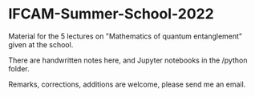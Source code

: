 # IFCAM-Summer-School-2022

Material for the 5 lectures on "Mathematics of quantum entanglement" given at the school. 

There are handwritten notes here, and Jupyter notebooks in the /python folder.

Remarks, corrections, additions are welcome, please send me an email. 
